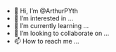 - 👋 Hi, I’m @ArthurPYth
- 👀 I’m interested in ...
- 🌱 I’m currently learning ...
- 💞️ I’m looking to collaborate on ...
- 📫 How to reach me ...

<!---
ArthurPYth/ArthurPYth is a ✨ special ✨ repository because its `README.md` (this file) appears on your GitHub profile.
You can click the Preview link to take a look at your changes.
--->

